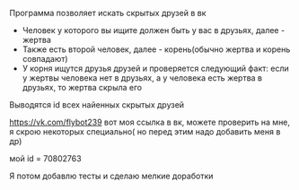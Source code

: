 Программа позволяет искать скрытых друзей в вк

- Человек у которого вы ищите должен быть у вас в друзьях, далее - жертва
- Также есть второй человек, далее - корень(обычно жертва и корень совпадают)
- У корня ищутся друзья друзей и проверяется следующий факт:
	если у жертвы человека нет в друзьях, а у человека есть жертва в друзьях, то жертва скрыла его

Выводятся id всех найенных скрытых друзей

https://vk.com/flybot239
вот моя ссылка в вк, можете проверить на мне, я скрою некоторых специально( но перед этим надо добавить меня в др)

мой id = 70802763

Я потом добавлю тесты и сделаю мелкие доработки